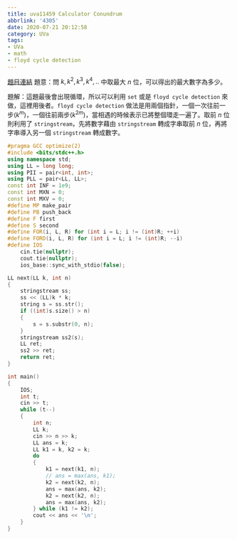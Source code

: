 ```yaml
---
title: uva11459 Calculator Conundrum
abbrlink: '4305'
date: 2020-07-21 20:12:58
category: UVa
tags:
- UVa
- math
- floyd cycle detection
---
```

[題目連結](https://onlinejudge.org/index.php?option=onlinejudge&page=show_problem&problem=2544)
題意：問 $k, k^2, k^3, k^4,..$ 中取最大 $n$ 位，可以得出的最大數字為多少。
<!-- more  -->
題解：這題最後會出現循環，所以可以利用 `set` 或是 `floyd cycle detection` 來做，這裡用後者。`floyd cycle detection` 做法是用兩個指針，一個一次往前一步($k^m$)，一個往前兩步($k^{2m}$)，當相遇的時候表示已將整個環走一遍了。取前 $n$ 位則利用了 `stringstream`，先將數字藉由 `stringstream` 轉成字串取前 $n$ 位，再將字串導入另一個 `stringstream` 轉成數字。

```cpp
#pragma GCC optimize(2)
#include <bits/stdc++.h>
using namespace std;
using LL = long long;
using PII = pair<int, int>;
using PLL = pair<LL, LL>;
const int INF = 1e9;
const int MXN = 0;
const int MXV = 0;
#define MP make_pair
#define PB push_back
#define F first
#define S second
#define FOR(i, L, R) for (int i = L; i != (int)R; ++i)
#define FORD(i, L, R) for (int i = L; i != (int)R; --i)
#define IOS                                                                    \
    cin.tie(nullptr);                                                          \
    cout.tie(nullptr);                                                         \
    ios_base::sync_with_stdio(false);

LL next(LL k, int n)
{
    stringstream ss;
    ss << (LL)k * k;
    string s = ss.str();
    if ((int)s.size() > n)
    {
        s = s.substr(0, n);
    }
    stringstream ss2(s);
    LL ret;
    ss2 >> ret;
    return ret;
}

int main()
{
    IOS;
    int t;
    cin >> t;
    while (t--)
    {
        int n;
        LL k;
        cin >> n >> k;
        LL ans = k;
        LL k1 = k, k2 = k;
        do
        {
            k1 = next(k1, n);
            // ans = max(ans, k1);
            k2 = next(k2, n);
            ans = max(ans, k2);
            k2 = next(k2, n);
            ans = max(ans, k2);
        } while (k1 != k2);
        cout << ans << '\n';
    }
}
```